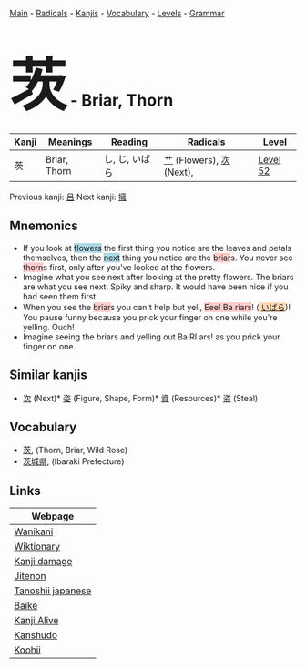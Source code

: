 <style> bigfont {font-size: 100px}</style>
[Main](../index.md) -
[Radicals](../radicals.md) -
[Kanjis](../kanjis.md) -
[Vocabulary](../vocabulary.md) -
[Levels](../levels.md) -
[Grammar](../grammar.md)
# <bigfont> 茨</bigfont> - Briar, Thorn 

| Kanji | Meanings | Reading | Radicals | Level |
| --- | --- | --- | --- | --- |
| 茨 | Briar, Thorn | し, じ, いばら | [艹](../radicals/艹.md) (Flowers), [次](../radicals/次.md) (Next),  | [Level 52](../levels/wk_level52.md) |

Previous kanji: [呂](呂.md) Next kanji: [擁](擁.md) 

## Mnemonics
 * If you look at <span style="background-color:#ADD8E6"> flowers</span> the first thing you notice are the leaves and petals themselves, then the <span style="background-color:#ADD8E6"> next</span> thing you notice are the <span style="background-color:#ffcccb"> briar</span>s. You never see <span style="background-color:#ffcccb"> thorn</span>s first, only after you've looked at the flowers. 
* Imagine what you see next after looking at the pretty flowers. The briars are what you see next. Spiky and sharp. It would have been nice if you had seen them first.
* When you see the <span style="background-color:#ffcccb"> briar</span>s you can't help but yell, <span style="background-color:#ffcccb"> Eee! Ba riars</span>! (<span style="background-color:#fed8b1"> [いばら](https://jisho.org/search/いばら)</span>)! You pause funny because you prick your finger on one while you're yelling. Ouch!
* Imagine seeing the briars and yelling out Ba RI ars! as you prick your finger on one.


## Similar kanjis
 * [次](次.md) (Next)* [姿](姿.md) (Figure, Shape, Form)* [資](資.md) (Resources)* [盗](盗.md) (Steal)


## Vocabulary
 * [茨](../vocabulary/茨.md), (Thorn, Briar, Wild Rose)
* [茨城県](../vocabulary/茨.md), (Ibaraki Prefecture)



## Links 

| Webpage |
| --- |
| [Wanikani          ](https://www.wanikani.com/kanji/茨) |
| [Wiktionary        ](https://en.wiktionary.org/wiki/茨) |
| [Kanji damage      ](http://www.kanjidamage.com/kanji/search?utf8=✓&q=茨) |
| [Jitenon           ](https://jitenon.com/kanji/茨) |
| [Tanoshii japanese ](https://www.tanoshiijapanese.com/dictionary/kanji.cfm?k=茨) |
| [Baike             ](https://baike.baidu.com/item/茨) |
| [Kanji Alive       ](https://app.kanjialive.com/茨) |
| [Kanshudo          ](https://www.kanshudo.com/searchmn?q=茨) |
| [Koohii            ](https://kanji.koohii.com/study/kanji/茨) |
